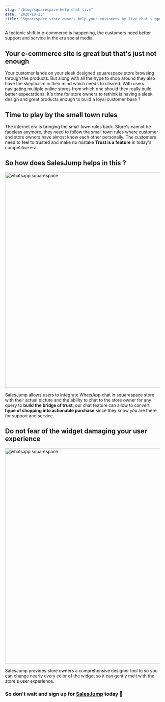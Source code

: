 ```yaml
---
slug: "/blog/squarespace-help-chat-live"
date: "2020-10-23"
title: "Squarespace store owners help your customers by live chat support"
---
```


A tectonic shift in e-commerce is happening, the customers need better support and service in the era social media.

## Your e-commerce site is great but that's just not enough
Your customer lands on your sleek designed squarespace store browsing through the products. But along with all the hype to shop around they also have the skepticism in their mind which needs to cleared. With users navigating multiple online stores from which one should they really build better expectations. It's time for store owners to rethink is having a sleek design and great products enough to build a loyal customer base ?

## Time to play by the small town rules
The internet era is bringing the small town rules back. Store's cannot be faceless anymore, they need to follow the small town rules where customer and store owners have almost know each other personally. The customers need to feel to trusted and make no mistake **Trust is a feature** in today's competitive era.

## So how does SalesJump helps in this ?
<img src="https://firebasestorage.googleapis.com/v0/b/squarespace-chat.appspot.com/o/images%2Fsquarespace-whatsapp.png?alt=media&token=12475eb1-d5cd-400f-b996-12ecff1850ef" alt="whatsapp squarespace" width="700"/>

SalesJump allows users to integrate WhatsApp chat in squarespace store with their actual picture and the ability to chat to the store owner for any query to **build the bridge of trust**, our chat feature can allow to convert **hype of shopping into actionable purchase** since they know you are there for support and service.

## Do not fear of the widget damaging your user experience 
<img src="https://firebasestorage.googleapis.com/v0/b/squarespace-chat.appspot.com/o/images%2Fsquarespace-whatsapp-design-widget.png?alt=media&token=d5dc7cf9-b667-4e00-9573-79f03b80f567" alt="whatsapp squarespace" width="700"/>

SalesJump provides store owners a comprehensive designer tool to so you can change nearly every color of the widget so it can gently melt with the store's user experience.

### So don't wait and sign up for [SalesJump](https://app.salesjump.xyz/register) today 🙂






